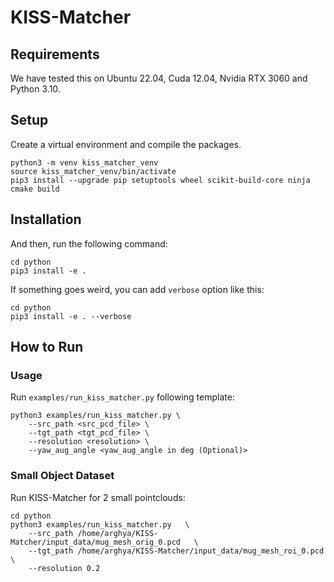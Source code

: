 # KISS-Matcher

## Requirements
We have tested this on Ubuntu 22.04, Cuda 12.04, Nvidia RTX 3060 and Python 3.10.

## Setup

Create a virtual environment and compile the packages.

```
python3 -m venv kiss_matcher_venv
source kiss_matcher_venv/bin/activate
pip3 install --upgrade pip setuptools wheel scikit-build-core ninja cmake build
```

## Installation

And then, run the following command:

```
cd python
pip3 install -e .
```

If something goes weird, you can add `verbose` option like this:

```
cd python
pip3 install -e . --verbose
```

## How to Run

### Usage 
Run `examples/run_kiss_matcher.py` following template:

```
python3 examples/run_kiss_matcher.py \
    --src_path <src_pcd_file> \
    --tgt_path <tgt_pcd_file> \
    --resolution <resolution> \
    --yaw_aug_angle <yaw_aug_angle in deg (Optional)>
```

### Small Object Dataset
Run KISS-Matcher for 2 small pointclouds:
```
cd python
python3 examples/run_kiss_matcher.py   \  
    --src_path /home/arghya/KISS-Matcher/input_data/mug_mesh_orig_0.pcd   \  
    --tgt_path /home/arghya/KISS-Matcher/input_data/mug_mesh_roi_0.pcd   \  
    --resolution 0.2
```


